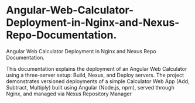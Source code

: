 # Angular-Web-Calculator-Deployment-in-Nginx-and-Nexus-Repo-Documentation.
Angular Web Calculator Deployment in Nginx and Nexus Repo Documentation.


This documentation explains the deployment of an Angular Web Calculator using a
three-server setup: Build, Nexus, and Deploy servers.
The project demonstrates versioned deployments of a simple Calculator Web App (Add,
Subtract, Multiply) built using Angular (Node.js, npm), served through Nginx, and managed via
Nexus Repository Manager
